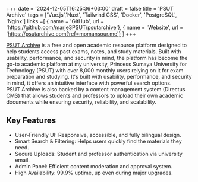 +++
date = '2024-12-05T16:25:36+03:00'
draft = false
title = 'PSUT Archive'
tags = ['Vue.js','Nuxt', 'Tailwind CSS', 'Docker', 'PostgreSQL', 'Nginx']
links =[
  { name = 'GitHub', url = 'https://github.com/marje3PSUT/psutarchive'},
  { name = 'Website', url = 'https://psutarchive.com?ref=momansour.me'}
]
+++

[PSUT Archive](https://psutarchive.com?ref=momansour.me) is a free and open academic resource platform designed to help students access past exams, notes, and study materials. Built with usability, performance, and security in mind, the platform has become the go-to academic platform at my university, Princess Sumaya University for Technology (PSUT) with over 8,000 monthly users relying on it for exam preparation and studying. It's built with usability, performance, and security in mind, it offers an intuitive interface with powerful search options.  
PSUT Archive is also backed by a content management system (Directus CMS) that allows students and professors to upload their own academic documents while ensuring security, reliability, and scalability.

## Key Features

- User-Friendly UI: Responsive, accessible, and fully bilingual design.
- Smart Search & Filtering: Helps users quickly find the materials they need.
- Secure Uploads: Student and professor authentication via university email.
- Admin Panel: Efficient content moderation and approval system.
- High Availability: 99.9% uptime, up even during major upgrades.
